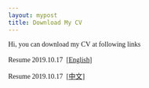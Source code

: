 ```yaml
---
layout: mypost
title: Download My CV
---
```


<p>
	<span class="hcdict" style="font-family:verdana, &quot;font-size:14px;color:#282828;background-color:#FFFFFF;">Hi, you can download my CV at following links<br />
<br />
Resume 2019.10.17&nbsp;&nbsp;</span><span style="font-family:verdana, &quot;font-size:14px;color:#282828;background-color:#FFFFFF;"><a href="https://github.com/ChuanyuXue/profile/blob/master/static/Chuan-yuXue.pdf" target="_blank">[English]</a></span>
</p>
<p>
	<span style="font-family:verdana, &quot;font-size:14px;color:#282828;background-color:#FFFFFF;"><span class="hcdict" style="font-family:verdana, &quot;font-size:14px;color:#282828;background-color:#FFFFFF;">Resume 2019.10.17&nbsp;&nbsp;</span><a href="https://github.com/ChuanyuXue/profile/blob/master/static/%E8%96%9B%E4%BC%A0%E9%9B%A8.pdf" target="_blank"><span style="font-family:verdana, &quot;font-size:14px;color:#282828;background-color:#FFFFFF;">[中文]</span></a><br />
</span>
</p>
<p>
	<br />
</p>
<p>
	<br />
</p>


